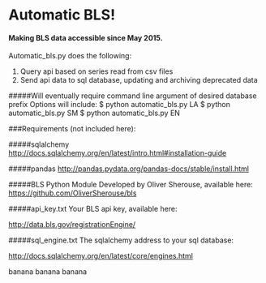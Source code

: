 # Automatic BLS!
#### Making BLS data accessible since May 2015.

Automatic_bls.py does the following:

1. Query api based on series read from csv files
2. Send api data to sql database, updating and archiving deprecated data

#####Will eventually require command line argument of desired database prefix
Options will include:
$ python automatic_bls.py LA
$ python automatic_bls.py SM
$ python automatic_bls.py EN

###Requirements (not included here):

#####sqlalchemy
http://docs.sqlalchemy.org/en/latest/intro.html#installation-guide

#####pandas
http://pandas.pydata.org/pandas-docs/stable/install.html

#####BLS Python Module
Developed by Oliver Sherouse, available here:
https://github.com/OliverSherouse/bls

#####api_key.txt
Your BLS api key, available here:

http://data.bls.gov/registrationEngine/

#####sql_engine.txt
The sqlalchemy address to your sql database:

http://docs.sqlalchemy.org/en/latest/core/engines.html

banana banana banana
